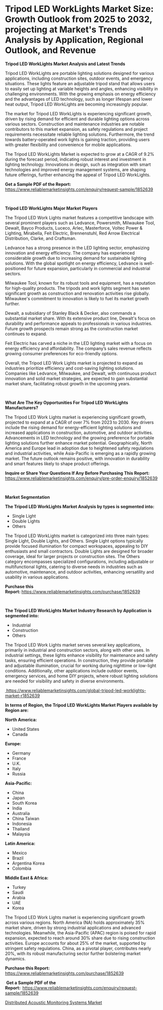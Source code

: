 <p><h1>Tripod LED WorkLights Market Size: Growth Outlook from 2025 to 2032, projecting at Market's Trends Analysis by Application, Regional Outlook, and Revenue</h1></p><p><strong>Tripod LED WorkLights Market Analysis and Latest Trends</strong></p>
<p><p>Tripod LED WorkLights are portable lighting solutions designed for various applications, including construction sites, outdoor events, and emergency situations. These lights feature an adjustable tripod stand that allows users to easily set up lighting at variable heights and angles, enhancing visibility in challenging environments. With the growing emphasis on energy efficiency and the advantages of LED technology, such as longer lifespan and lower heat output, Tripod LED WorkLights are becoming increasingly popular.</p><p>The market for Tripod LED WorkLights is experiencing significant growth, driven by rising demand for efficient and durable lighting options across various sectors. Construction and maintenance industries are notable contributors to this market expansion, as safety regulations and project requirements necessitate reliable lighting solutions. Furthermore, the trend towards battery-operated work lights is gaining traction, providing users with greater flexibility and convenience for mobile applications.</p><p>The Tripod LED WorkLights Market is expected to grow at a CAGR of 9.2% during the forecast period, indicating robust interest and investment in lighting technology. Innovations in design, such as integration with smart technologies and improved energy management systems, are shaping future offerings, further enhancing the appeal of Tripod LED WorkLights.</p></p>
<p><strong>Get a Sample PDF of the Report:&nbsp;</strong> <a href="https://www.reliablemarketinsights.com/enquiry/request-sample/1852639?utm_campaign=3065&utm_medium=2&utm_source=Github&utm_content=ia&utm_term=12042025&utm_id=tripod-led-worklights">https://www.reliablemarketinsights.com/enquiry/request-sample/1852639</a></p>
<p>&nbsp;</p>
<p><strong>Tripod LED WorkLights Major Market Players</strong></p>
<p><p>The Tripod LED Work Lights market features a competitive landscape with several prominent players such as Ledvance, Powersmith, Milwaukee Tool, Dewalt, Bayco Products, Luceco, Arlec, Masterforce, Voltec Power & Lighting, Mirabella, Feit Electric, Brennenstuhl, Red Arrow Electrical Distribution, Clarke, and Craftsman. </p><p>Ledvance has a strong presence in the LED lighting sector, emphasizing innovation and energy efficiency. The company has experienced considerable growth due to increasing demand for sustainable lighting solutions. With the global spotlight on energy efficiency, Ledvance is well-positioned for future expansion, particularly in commercial and industrial sectors.</p><p>Milwaukee Tool, known for its robust tools and equipment, has a reputation for high-quality products. The tripods and work lights segment has seen significant growth as construction and renovation activities rise globally. Milwaukee's commitment to innovation is likely to fuel its market growth further.</p><p>Dewalt, a subsidiary of Stanley Black & Decker, also commands a substantial market share. With its extensive product line, Dewalt's focus on durability and performance appeals to professionals in various industries. Future growth prospects remain strong as the construction market continues to expand.</p><p>Feit Electric has carved a niche in the LED lighting market with a focus on energy efficiency and affordability. The company’s sales revenue reflects growing consumer preferences for eco-friendly options.</p><p>Overall, the Tripod LED Work Lights market is projected to expand as industries prioritize efficiency and cost-saving lighting solutions. Companies like Ledvance, Milwaukee, and Dewalt, with continuous product innovation and solid market strategies, are expected to gain substantial market share, facilitating robust growth in the upcoming years.</p></p>
<p>&nbsp;</p>
<p><strong>What Are The Key Opportunities For Tripod LED WorkLights Manufacturers?</strong></p>
<p><p>The Tripod LED Work Lights market is experiencing significant growth, projected to expand at a CAGR of over 7% from 2023 to 2030. Key drivers include the rising demand for energy-efficient lighting solutions and increased applications in construction, automotive, and outdoor activities. Advancements in LED technology and the growing preference for portable lighting solutions further enhance market potential. Geographically, North America and Europe lead in adoption due to heightened safety regulations and industrial activities, while Asia-Pacific is emerging as a rapidly growing market. The future outlook remains positive, with innovation in durability and smart features likely to shape product offerings.</p></p>
<p><strong>Inquire or Share Your Questions If Any Before Purchasing This Report:</strong> <a href="https://www.reliablemarketinsights.com/enquiry/pre-order-enquiry/1852639?utm_campaign=3065&utm_medium=2&utm_source=Github&utm_content=ia&utm_term=12042025&utm_id=tripod-led-worklights">https://www.reliablemarketinsights.com/enquiry/pre-order-enquiry/1852639</a></p>
<p>&nbsp;</p>
<p><strong>Market Segmentation</strong></p>
<p><strong>The Tripod LED WorkLights Market Analysis by types is segmented into:</strong></p>
<p><ul><li>Single Light</li><li>Double Lights</li><li>Others</li></ul></p>
<p><p>The Tripod LED WorkLights market is categorized into three main types: Single Light, Double Lights, and Others. Single Light options typically provide focused illumination for compact workspaces, appealing to DIY enthusiasts and small contractors. Double Lights are designed for broader coverage, ideal for larger projects or construction sites. The Others category encompasses specialized configurations, including adjustable or multifunctional lights, catering to diverse needs in industries such as automotive, maintenance, and outdoor activities, enhancing versatility and usability in various applications.</p></p>
<p><strong>Purchase this Report:&nbsp;</strong><a href="https://www.reliablemarketinsights.com/purchase/1852639?utm_campaign=3065&utm_medium=2&utm_source=Github&utm_content=ia&utm_term=12042025&utm_id=tripod-led-worklights">https://www.reliablemarketinsights.com/purchase/1852639</a></p>
<p>&nbsp;</p>
<p><strong>The Tripod LED WorkLights Market Industry Research by Application is segmented into:</strong></p>
<p><ul><li>Industrial</li><li>Construction</li><li>Others</li></ul></p>
<p><p>The Tripod LED Work Lights market serves several key applications, primarily in industrial and construction sectors, along with other uses. In industrial settings, these lights enhance visibility for maintenance and safety tasks, ensuring efficient operations. In construction, they provide portable and adjustable illumination, crucial for working during nighttime or low-light conditions. Additionally, other applications include outdoor events, emergency services, and home DIY projects, where robust lighting solutions are needed for visibility and safety in diverse environments.</p></p>
<p><a href="https://www.reliablemarketinsights.com/global-tripod-led-worklights-market-r1852639?utm_campaign=3065&utm_medium=2&utm_source=Github&utm_content=ia&utm_term=12042025&utm_id=tripod-led-worklights">&nbsp;https://www.reliablemarketinsights.com/global-tripod-led-worklights-market-r1852639</a></p>
<p><strong>In terms of Region, the Tripod LED WorkLights Market Players available by Region are:</strong></p>
<p>
    <p> <strong> North America: </strong>
        <ul>
            <li>United States</li>
            <li>Canada</li>
        </ul>
        </p> 
    <p> <strong> Europe: </strong>
        <ul>
            <li>Germany</li>
            <li>France</li>
            <li>U.K.</li>
            <li>Italy</li>
            <li>Russia</li>
        </ul>
        </p> 
    <p> <strong> Asia-Pacific: </strong>
        <ul>
            <li>China</li>
            <li>Japan</li>
            <li>South Korea</li>
            <li>India</li>
            <li>Australia</li>
            <li>China Taiwan</li>
            <li>Indonesia</li>
            <li>Thailand</li>
            <li>Malaysia</li>
        </ul>
        </p> 
    <p> <strong> Latin America: </strong>
        <ul>
            <li>Mexico</li>
            <li>Brazil</li>
            <li>Argentina Korea</li>
            <li>Colombia</li>
        </ul>
        </p> 
    <p> <strong> Middle East & Africa: </strong>
        <ul>
            <li>Turkey</li>
            <li>Saudi</li>
            <li>Arabia</li>
            <li>UAE</li>
            <li>Korea</li>
        </ul>
    </p>
    </p>
<p><p>The Tripod LED Work Lights market is experiencing significant growth across various regions. North America (NA) holds approximately 35% market share, driven by strong industrial applications and advanced technologies. Meanwhile, the Asia-Pacific (APAC) region is poised for rapid expansion, expected to reach around 30% share due to rising construction activities. Europe accounts for about 25% of the market, supported by stringent safety regulations. China, as a pivotal player, contributes nearly 20%, with its robust manufacturing sector further bolstering market dynamics.</p></p>
<p><strong>Purchase this Report: </strong><a href="https://www.reliablemarketinsights.com/purchase/1852639?utm_campaign=3065&utm_medium=2&utm_source=Github&utm_content=ia&utm_term=12042025&utm_id=tripod-led-worklights">https://www.reliablemarketinsights.com/purchase/1852639</a></p>
<p>&nbsp;<strong>Get a Sample PDF of the Report:&nbsp;&nbsp;</strong><a href="https://www.reliablemarketinsights.com/enquiry/request-sample/1852639?utm_campaign=3065&utm_medium=2&utm_source=Github&utm_content=ia&utm_term=12042025&utm_id=tripod-led-worklights">https://www.reliablemarketinsights.com/enquiry/request-sample/1852639</a></p>
<p><strong></strong></p>
<p><p><a href="https://github.com/akermigarib/Market-Research-Report-List-1/blob/main/distributed-acoustic-monitoring-systems-market.md?utm_campaign=3065&utm_medium=2&utm_source=Github&utm_content=ia&utm_term=12042025&utm_id=tripod-led-worklights">Distributed Acoustic Monitoring Systems Market</a></p></p>